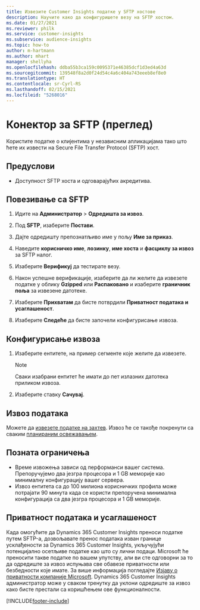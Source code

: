 ```yaml
---
title: Извезите Customer Insights податке у SFTP хостове
description: Научите како да конфигуришете везу на SFTP хостом.
ms.date: 01/27/2021
ms.reviewer: philk
ms.service: customer-insights
ms.subservice: audience-insights
ms.topic: how-to
author: m-hartmann
ms.author: mhart
manager: shellyha
ms.openlocfilehash: ddba55b3ca159c0095371e46385dcf1d3ed4a63d
ms.sourcegitcommit: 139548f8a2d0f24d54c4a6c404a743eeeb8ef8e0
ms.translationtype: HT
ms.contentlocale: sr-Cyrl-RS
ms.lasthandoff: 02/15/2021
ms.locfileid: "5268016"
---
```

# <a name="connector-for-sftp-preview"></a>Конектор за SFTP (преглед)

Користите податке о клијентима у независним апликацијама тако што ћете их извести на Secure File Transfer Protocol (SFTP) хост.

## <a name="prerequisites"></a>Предуслови

- Доступност SFTP хоста и одговарајућих акредитива.

## <a name="connect-to-sftp"></a>Повезивање са SFTP

1. Идите на **Администратор** > **Одредишта за извоз**.

1. Под **SFTP**, изаберите **Постави**.

1. Дајте одредишту препознатљиво име у пољу **Име за приказ**.

1. Наведите **корисничко име**, **лозинку**, **име хоста** и **фасциклу за извоз** за SFTP налог.

1. Изаберите **Верификуј** да тестирате везу.

1. Након успешне верификације, изаберите да ли желите да извезете податке у облику **Gzipped** или **Распаковано** и изаберите **граничник поља** за извезене датотеке.

1. Изаберите **Прихватам** да бисте потврдили **Приватност података и усаглашеност**.

1. Изаберите **Следеће** да бисте започели конфигурисање извоза.

## <a name="configure-the-export"></a>Конфигурисање извоза

1. Изаберите ентитете, на пример сегменте које желите да извезете.

   > [!NOTE]
   > Сваки изабрани ентитет ће имати до пет излазних датотека приликом извоза. 

1. Изаберите ставку **Сачувај**.

## <a name="export-the-data"></a>Извоз података

Можете да [извезете податке на захтев](export-destinations.md). Извоз ће се такође покренути са сваким [планираним освежавањем](system.md#schedule-tab).

## <a name="known-limitations"></a>Позната ограничења

- Време извожења зависи од перформанси вашег система. Препоручујемо два језгра процесора и 1 GB меморије као минималну конфигурацију вашег сервера. 
- Извоз ентитета са до 100 милиона корисничких профила може потрајати 90 минута када се користи препоручена минимална конфигурација са два језгра процесора и 1 GB меморије. 

## <a name="data-privacy-and-compliance"></a>Приватност података и усаглашеност

Када омогућите да Dynamics 365 Customer Insights преноси податке путем SFTP-а, дозвољавате пренос података изван границе усклађености за Dynamics 365 Customer Insights, укључујући потенцијално осетљиве податке као што су лични подаци. Microsoft ће преносити такве податке по вашем упутству, али ви сте одговорни за то да одредиште за извоз испуњава све обавезе приватности или безбедности које имате. За више информација погледајте [Изјаву о приватности компаније Microsoft](https://go.microsoft.com/fwlink/?linkid=396732).
Dynamics 365 Customer Insights администратор може у сваком тренутку да уклони одредиште за извоз како бисте престали са коришћењем ове функционалности.


[!INCLUDE[footer-include](../includes/footer-banner.md)]